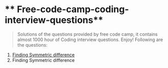 # ** Free-code-camp-coding-interview-questions**
>Solutions of the questions provided by free code camp, it contains almost 1000 hour of Coding interview questions. Enjoy! 
Following are the questions:
<oL>
<a href="https://github.com/mishra-anubhav/Free-code-camp-coding-interview-questions/tree/main/Algorithms"><li> Finding Symmetric difference</li></a>
<li> Finding Symmetric difference</li>

</ol>

